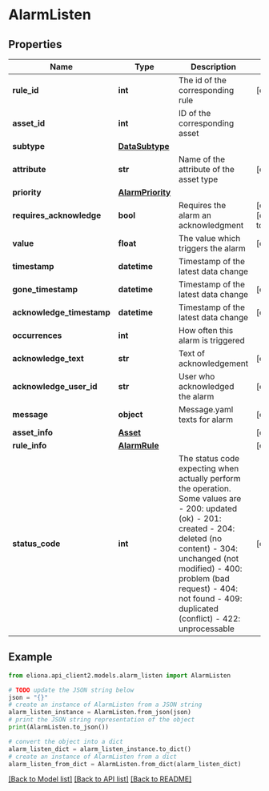 # AlarmListen


## Properties

Name | Type | Description | Notes
------------ | ------------- | ------------- | -------------
**rule_id** | **int** | The id of the corresponding rule | [optional] 
**asset_id** | **int** | ID of the corresponding asset | 
**subtype** | [**DataSubtype**](DataSubtype.md) |  | 
**attribute** | **str** | Name of the attribute of the asset type | [optional] 
**priority** | [**AlarmPriority**](AlarmPriority.md) |  | 
**requires_acknowledge** | **bool** | Requires the alarm an acknowledgment | [optional] [default to False]
**value** | **float** | The value which triggers the alarm | [optional] 
**timestamp** | **datetime** | Timestamp of the latest data change | 
**gone_timestamp** | **datetime** | Timestamp of the latest data change | [optional] 
**acknowledge_timestamp** | **datetime** | Timestamp of the latest data change | [optional] 
**occurrences** | **int** | How often this alarm is triggered | 
**acknowledge_text** | **str** | Text of acknowledgement | [optional] 
**acknowledge_user_id** | **str** | User who acknowledged the alarm | [optional] 
**message** | **object** | Message.yaml texts for alarm | [optional] 
**asset_info** | [**Asset**](Asset.md) |  | [optional] 
**rule_info** | [**AlarmRule**](AlarmRule.md) |  | [optional] 
**status_code** | **int** | The status code expecting when actually perform the operation. Some values are - 200: updated (ok)  - 201: created - 204: deleted (no content) - 304: unchanged (not modified) - 400: problem (bad request) - 404: not found - 409: duplicated (conflict) - 422: unprocessable  | [optional] 

## Example

```python
from eliona.api_client2.models.alarm_listen import AlarmListen

# TODO update the JSON string below
json = "{}"
# create an instance of AlarmListen from a JSON string
alarm_listen_instance = AlarmListen.from_json(json)
# print the JSON string representation of the object
print(AlarmListen.to_json())

# convert the object into a dict
alarm_listen_dict = alarm_listen_instance.to_dict()
# create an instance of AlarmListen from a dict
alarm_listen_from_dict = AlarmListen.from_dict(alarm_listen_dict)
```
[[Back to Model list]](../README.md#documentation-for-models) [[Back to API list]](../README.md#documentation-for-api-endpoints) [[Back to README]](../README.md)


